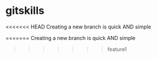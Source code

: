 # gitskills
<<<<<<< HEAD
Creating a new branch is quick AND simple

=======
Creating a new branch is quick AND simple
>>>>>>> feature1
